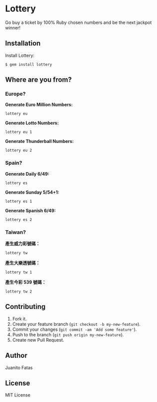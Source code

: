# Lottery

Go buy a ticket by 100% Ruby chosen numbers and be the next jackpot winner!

## Installation

Install Lottery:

    $ gem install lottery

## Where are you from?

### Europe?

__Generate Euro Million Numbers:__

    lottery eu

__Generate Lotto Numbers:__

    lottery eu 1

__Generate Thunderball Numbers:__

    lottery eu 2

### Spain?

__Generate Daily 6/49:__

    lottery es

__Generate Sunday 5/54+1:__

    lottery es 1

__Generate Spanish 6/49:__

    lottery es 2

### Taiwan?

__產生威力彩號碼：__

    lottery tw

__產生大樂透號碼：__

    lottery tw 1

__產生今彩 539 號碼：__

    lottery tw 2

## Contributing

1. Fork it.
2. Create your feature branch (`git checkout -b my-new-feature`).
3. Commit your changes (`git commit -am 'Add some feature'`).
4. Push to the branch (`git push origin my-new-feature`).
5. Create new Pull Request.

## Author

Juanito Fatas

## License

MIT License
